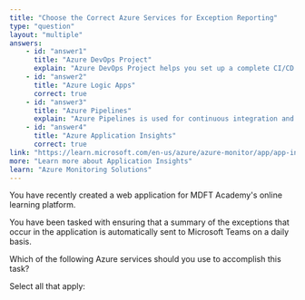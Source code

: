```yaml
---
title: "Choose the Correct Azure Services for Exception Reporting"
type: "question"
layout: "multiple"
answers:
    - id: "answer1"
      title: "Azure DevOps Project"
      explain: "Azure DevOps Project helps you set up a complete CI/CD pipeline for your application, but it doesn't provide the functionality to automatically send exception summaries to Microsoft Teams."
    - id: "answer2"
      title: "Azure Logic Apps"
      correct: true
    - id: "answer3"
      title: "Azure Pipelines"
      explain: "Azure Pipelines is used for continuous integration and delivery of applications, but it's not designed to automatically send daily exception summaries to Microsoft Teams."
    - id: "answer4"
      title: "Azure Application Insights"
      correct: true
link: "https://learn.microsoft.com/en-us/azure/azure-monitor/app/app-insights-overview"
more: "Learn more about Application Insights"
learn: "Azure Monitoring Solutions"
---
```


You have recently created a web application for MDFT Academy's online learning platform.

You have been tasked with ensuring that a summary of the exceptions that occur in the application is automatically sent to Microsoft Teams on a daily basis.

Which of the following Azure services should you use to accomplish this task?

Select all that apply:
